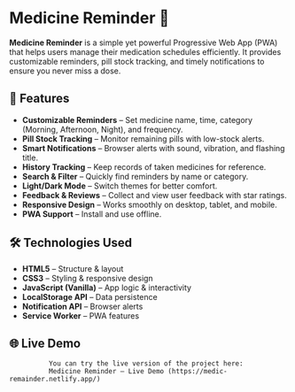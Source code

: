 # Medicine Reminder 💊

**Medicine Reminder** is a simple yet powerful Progressive Web App (PWA) that helps users manage their medication schedules efficiently. It provides customizable reminders, pill stock tracking, and timely notifications to ensure you never miss a dose.

## 🚀 Features
- **Customizable Reminders** – Set medicine name, time, category (Morning, Afternoon, Night), and frequency.
- **Pill Stock Tracking** – Monitor remaining pills with low-stock alerts.
- **Smart Notifications** – Browser alerts with sound, vibration, and flashing title.
- **History Tracking** – Keep records of taken medicines for reference.
- **Search & Filter** – Quickly find reminders by name or category.
- **Light/Dark Mode** – Switch themes for better comfort.
- **Feedback & Reviews** – Collect and view user feedback with star ratings.
- **Responsive Design** – Works smoothly on desktop, tablet, and mobile.
- **PWA Support** – Install and use offline.

## 🛠️ Technologies Used
- **HTML5** – Structure & layout
- **CSS3** – Styling & responsive design
- **JavaScript (Vanilla)** – App logic & interactivity
- **LocalStorage API** – Data persistence
- **Notification API** – Browser alerts
- **Service Worker** – PWA features

## 🌐 Live Demo
              You can try the live version of the project here:  
              Medicine Reminder – Live Demo (https://medic-remainder.netlify.app/)


